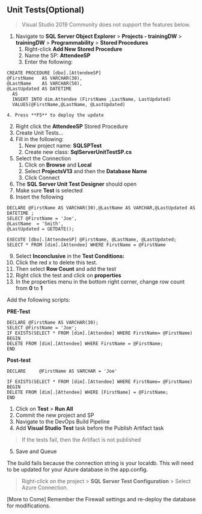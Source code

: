 ## Unit Tests(Optional)

> Visual Studio 2019 Community does not support the features below. 

1. Navigate to **SQL Server Object Explorer** > **Projects - trainingDW** > **trainingDW** > **Programmability** > **Stored Procedures**
     1. Right-click **Add New Stored Procedure**
     2. Name the SP: **AttendeeSP**
     3. Enter the following:
```
CREATE PROCEDURE [dbo].[AttendeeSP]
@FirstName   AS VARCHAR(30),
@LastName    AS VARCHAR(50),
@LastUpdated AS DATETIME 
  AS
  INSERT INTO dim.Attendee (FirstName ,LastName, LastUpdated)
  VALUES(@FirstName,@LastName, @LastUpdated)

```

    4. Press **F5** to deploy the update
2. Right click the **AttendeeSP** Stored Procedure
3. Create Unit Tests...
4. Fill in the following:
    1. New project name: **SQLSPTest**
    2. Create new class: **SqlServerUnitTestSP.cs**
5. Select the Connection
     1. Click on **Browse** and **Local**
     2. Select **ProjectsV13** and then the **Database Name**
     3. Click Connect
6. The **SQL Server Unit Test Designer** should open
7. Make sure **Test** is selected
8. Insert the following
```
DECLARE @FirstName AS VARCHAR(30),@LastName AS VARCHAR,@LastUpdated AS DATETIME ;
SELECT @FirstName = 'Joe',
@LastName  = 'Smith',
@LastUpdated = GETDATE();

EXECUTE [dbo].[AttendeeSP] @FirstName, @LastName, @LastUpdated;
SELECT * FROM [dim].[Attendee] WHERE FirstName = @FirstName

```

9. Select **Inconclusive** in the **Test Conditions:**
10. Click the red x to delete this test. 
11. Then select **Row Count** and add the test
12. Right click the test and click on **properties**
12. In the properties menu in the bottom right corner, change row count from **0** to **1**

Add the following scripts:

**PRE-Test**
```
DECLARE @FirstName AS VARCHAR(30);
SELECT @FirstName = 'Joe';
IF EXISTS(SELECT * FROM [dim].[Attendee] WHERE FirstName= @FirstName)  
BEGIN  
DELETE FROM [dim].[Attendee] WHERE FirstName = @FirstName;
END  

```
**Post-test**
```
DECLARE     @FirstName AS VARCHAR = 'Joe'

IF EXISTS(SELECT * FROM [dim].[Attendee] WHERE FirstName= @FirstName)  
BEGIN  
DELETE FROM [dim].[Attendee] WHERE [FirstName] = @FirstName;
END  
```

1. Click on **Test** > **Run All**
2. Commit the new project and SP
3. Navigate to the DevOps Build Pipeline
4. Add **Visual Studio Test** task before the Publish Artifact task
> If the tests fail, then the Artifact is not published
5. Save and Queue

The build fails because the connection string is your localdb. This will need to be updated for your Azure database in the app.config. 

>Right-click on the project > **SQL Server Test Configuration** > Select Azure Connection. 

[More to Come] Remember the Firewall settings and re-deploy the database for modifications. 
